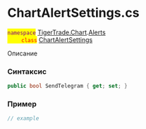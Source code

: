
# ChartAlertSettings.cs
<mark style="color:purple;">`namespace`</mark> [TigerTrade.Chart](../../../../TigerTrade.Chart.md).[Alerts](../../../../TigerTrade.Chart/Alerts.md)  
<mark style="color:red;">&nbsp;&nbsp;&nbsp;&nbsp;&nbsp;&nbsp;&nbsp;&nbsp;`class`</mark> [ChartAlertSettings](../../ChartAlertSettings.cs.md)

Описание

### Синтаксис
```csharp
public bool SendTelegram { get; set; }
```
### Пример  
```csharp
// example
```
